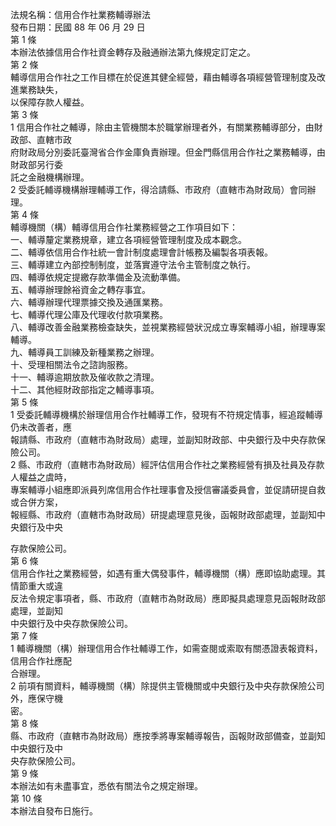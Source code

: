 法規名稱：信用合作社業務輔導辦法  
發布日期：民國 88 年 06 月 29 日  
第 1 條  
本辦法依據信用合作社資金轉存及融通辦法第九條規定訂定之。  
第 2 條  
輔導信用合作社之工作目標在於促進其健全經營，藉由輔導各項經營管理制度及改進業務缺失，  
以保障存款人權益。  
第 3 條  
1 信用合作社之輔導，除由主管機關本於職掌辦理者外，有關業務輔導部分，由財政部、直轄市政  
府財政局分別委託臺灣省合作金庫負責辦理。但金門縣信用合作社之業務輔導，由財政部另行委  
託之金融機構辦理。  
2 受委託輔導機構辦理輔導工作，得洽請縣、市政府（直轄市為財政局）會同辦理。  
第 4 條  
輔導機關（構）輔導信用合作社業務經營之工作項目如下：  
一、輔導釐定業務規章，建立各項經營管理制度及成本觀念。  
二、輔導依信用合作社統一會計制度處理會計帳務及編製各項表報。  
三、輔導建立內部控制制度，並落實遵守法令主管制度之執行。  
四、輔導依規定提繳存款準備金及流動準備。  
五、輔導辦理餘裕資金之轉存事宜。  
六、輔導辦理代理票據交換及通匯業務。  
七、輔導代理公庫及代理收付款項業務。  
八、輔導改善金融業務檢查缺失，並視業務經營狀況成立專案輔導小組，辦理專案輔導。  
九、輔導員工訓練及新種業務之辦理。  
十、受理相關法令之諮詢服務。  
十一、輔導逾期放款及催收款之清理。  
十二、其他經財政部指定之輔導事項。  
第 5 條  
1 受委託輔導機構於辦理信用合作社輔導工作，發現有不符規定情事，經追蹤輔導仍未改善者，應  
報請縣、市政府（直轄市為財政局）處理，並副知財政部、中央銀行及中央存款保險公司。  
2 縣、市政府（直轄市為財政局）經評估信用合作社之業務經營有損及社員及存款人權益之虞時，  
專案輔導小組應即派員列席信用合作社理事會及授信審議委員會，並促請研提自救或合併方案，  
報經縣、市政府（直轄市為財政局）研提處理意見後，函報財政部處理，並副知中央銀行及中央  


存款保險公司。  
第 6 條  
信用合作社之業務經營，如遇有重大偶發事件，輔導機關（構）應即協助處理。其情節重大或違  
反法令規定事項者，縣、市政府（直轄市為財政局）應即擬具處理意見函報財政部處理，並副知  
中央銀行及中央存款保險公司。  
第 7 條  
1 輔導機關（構）辦理信用合作社輔導工作，如需查閱或索取有關憑證表報資料，信用合作社應配  
合辦理。  
2 前項有關資料，輔導機關（構）除提供主管機關或中央銀行及中央存款保險公司外，應保守機  
密。  
第 8 條  
縣、市政府（直轄市為財政局）應按季將專案輔導報告，函報財政部備查，並副知中央銀行及中  
央存款保險公司。  
第 9 條  
本辦法如有未盡事宜，悉依有關法令之規定辦理。  
第 10 條  
本辦法自發布日施行。  


